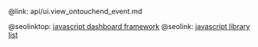 @link: api/ui.view_ontouchend_event.md

@seolinktop: [javascript dashboard framework](https://webix.com)
@seolink: [javascript library list](https://webix.com/widget/list/)